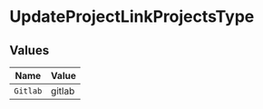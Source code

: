 # UpdateProjectLinkProjectsType


## Values

| Name     | Value    |
| -------- | -------- |
| `Gitlab` | gitlab   |